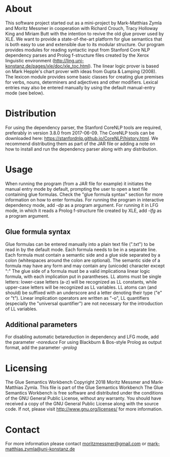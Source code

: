 # About
This software project started out as a mini-project by Mark-Matthias Zymla and Moritz Messmer in cooperation with
Richard Crouch, Tracy Holloway King and Miriam Butt with the intention to revive the old glue prover used by XLE.
We want to provide a state-of-the-art platform for glue semantics that is both easy to use and extensible
due to its modular structure. Our program provides modules for reading syntactic input from Stanford Core NLP
dependency parses and Prolog f-structure files created by the Xerox linguistic environment
 (http://ling.uni-konstanz.de/pages/xle/doc/xle_toc.html). The linear logic prover is based on Mark Hepple's
 chart prover with ideas from Gupta & Lamping (2008). The lexicon module provides some basic classes for creating
 glue premises for verbs, nouns, determiners and adjectives and other modifiers.
 Lexical entries may also be entered manually by using the default manual-entry mode (see below).


# Distribution
For using the dependency parser, the Stanford CoreNLP tools are required, preferably in version 3.8.0 from
2017-06-09. The CoreNLP tools can be downloaded here: https://stanfordnlp.github.io/CoreNLP/history.html.
We recommend distributing them as part of the JAR file or adding a note on how to install and run the dependency
parser along with any distribution.

# Usage
When running the program (from a JAR file for example) it initiates the manual entry mode by default, prompting the user
to open a text file containing glue formulas. Check the "glue formula syntax" section for more information on how to
enter formulas.
For running the program in interactive dependency mode, add _-dp_ as a program argument.
For running it in LFG mode, in which it reads a Prolog f-structure file created by XLE, add _-lfg_ as a program argument.

## Glue formula syntax
Glue formulas can be entered manually into a plain text file (".txt") to be read in by the default mode.
Each formula needs to be in a separate line.
Each formula must contain a semantic side and a glue side separated by a colon (whitespaces around the colon are optional).
The semantic side of a formula may have any form and may contain any (unicode) character except ":"
The glue side of a formula must be a valid implicationa linear logic formula, with each implication put in parantheses.
LL atoms must be single letters: lower-case letters (a-z) will be recognized as LL constants, while upper-case letters will be recognized as LL
variables. LL atoms can (and should) be suffixed with an underscore and a letter denoting their type ("e" or "t").
Linear implication operators are written as "-o", LL quantifiers (especially the "universal quantifier") are not necessary
for the introduction of LL variables.

## Additional parameters
For disabling automatic betareduction in dependency and LFG mode, add the parameter _-noreduce_
For using Blackburn & Bos-style Prolog as output format, add the parameter _-prolog_

# Licensing
The Glue Semantics Workbench
Copyright 2018 Moritz Messmer and Mark-Matthias Zymla.
This file is part of the Glue Semantics Workbench
The Glue Semantics Workbench is free software and distributed under the conditions of the GNU General Public License,
without any warranty.
You should have received a copy of the GNU General Public License along with the source code.
If not, please visit http://www.gnu.org/licenses/ for more information.

# Contact
For more information please contact
moritzmessmer@gmail.com      or
mark-matthias.zymla@uni-konstanz.de
